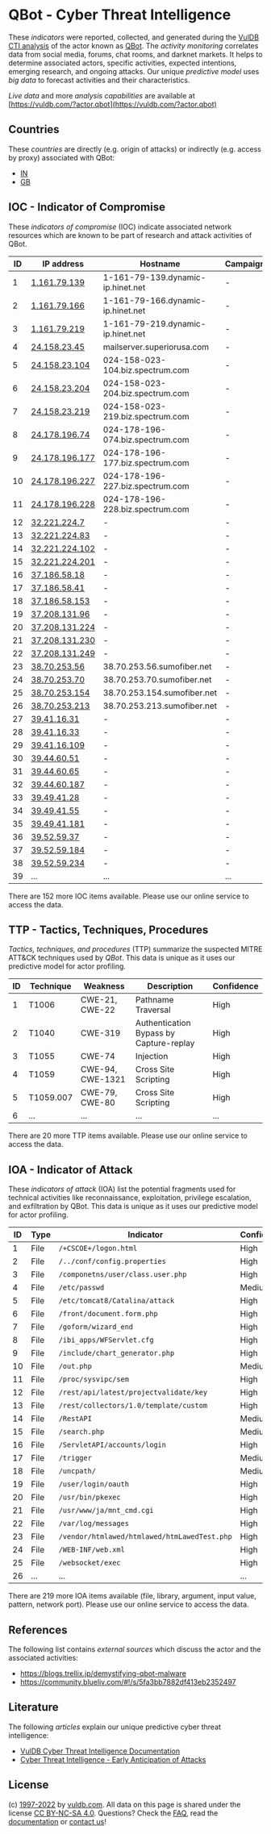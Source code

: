 # QBot - Cyber Threat Intelligence

These _indicators_ were reported, collected, and generated during the [VulDB CTI analysis](https://vuldb.com/?kb.cti) of the actor known as [QBot](https://vuldb.com/?actor.qbot). The _activity monitoring_ correlates data from social media, forums, chat rooms, and darknet markets. It helps to determine associated actors, specific activities, expected intentions, emerging research, and ongoing attacks. Our unique _predictive model_ uses _big data_ to forecast activities and their characteristics.

_Live data_ and more _analysis capabilities_ are available at [https://vuldb.com/?actor.qbot](https://vuldb.com/?actor.qbot)

## Countries

These _countries_ are directly (e.g. origin of attacks) or indirectly (e.g. access by proxy) associated with QBot:

* [IN](https://vuldb.com/?country.in)
* [GB](https://vuldb.com/?country.gb)

## IOC - Indicator of Compromise

These _indicators of compromise_ (IOC) indicate associated network resources which are known to be part of research and attack activities of QBot.

ID | IP address | Hostname | Campaign | Confidence
-- | ---------- | -------- | -------- | ----------
1 | [1.161.79.139](https://vuldb.com/?ip.1.161.79.139) | 1-161-79-139.dynamic-ip.hinet.net | - | High
2 | [1.161.79.166](https://vuldb.com/?ip.1.161.79.166) | 1-161-79-166.dynamic-ip.hinet.net | - | High
3 | [1.161.79.219](https://vuldb.com/?ip.1.161.79.219) | 1-161-79-219.dynamic-ip.hinet.net | - | High
4 | [24.158.23.45](https://vuldb.com/?ip.24.158.23.45) | mailserver.superiorusa.com | - | High
5 | [24.158.23.104](https://vuldb.com/?ip.24.158.23.104) | 024-158-023-104.biz.spectrum.com | - | High
6 | [24.158.23.204](https://vuldb.com/?ip.24.158.23.204) | 024-158-023-204.biz.spectrum.com | - | High
7 | [24.158.23.219](https://vuldb.com/?ip.24.158.23.219) | 024-158-023-219.biz.spectrum.com | - | High
8 | [24.178.196.74](https://vuldb.com/?ip.24.178.196.74) | 024-178-196-074.biz.spectrum.com | - | High
9 | [24.178.196.177](https://vuldb.com/?ip.24.178.196.177) | 024-178-196-177.biz.spectrum.com | - | High
10 | [24.178.196.227](https://vuldb.com/?ip.24.178.196.227) | 024-178-196-227.biz.spectrum.com | - | High
11 | [24.178.196.228](https://vuldb.com/?ip.24.178.196.228) | 024-178-196-228.biz.spectrum.com | - | High
12 | [32.221.224.7](https://vuldb.com/?ip.32.221.224.7) | - | - | High
13 | [32.221.224.83](https://vuldb.com/?ip.32.221.224.83) | - | - | High
14 | [32.221.224.102](https://vuldb.com/?ip.32.221.224.102) | - | - | High
15 | [32.221.224.201](https://vuldb.com/?ip.32.221.224.201) | - | - | High
16 | [37.186.58.18](https://vuldb.com/?ip.37.186.58.18) | - | - | High
17 | [37.186.58.41](https://vuldb.com/?ip.37.186.58.41) | - | - | High
18 | [37.186.58.153](https://vuldb.com/?ip.37.186.58.153) | - | - | High
19 | [37.208.131.96](https://vuldb.com/?ip.37.208.131.96) | - | - | High
20 | [37.208.131.224](https://vuldb.com/?ip.37.208.131.224) | - | - | High
21 | [37.208.131.230](https://vuldb.com/?ip.37.208.131.230) | - | - | High
22 | [37.208.131.249](https://vuldb.com/?ip.37.208.131.249) | - | - | High
23 | [38.70.253.56](https://vuldb.com/?ip.38.70.253.56) | 38.70.253.56.sumofiber.net | - | High
24 | [38.70.253.70](https://vuldb.com/?ip.38.70.253.70) | 38.70.253.70.sumofiber.net | - | High
25 | [38.70.253.154](https://vuldb.com/?ip.38.70.253.154) | 38.70.253.154.sumofiber.net | - | High
26 | [38.70.253.213](https://vuldb.com/?ip.38.70.253.213) | 38.70.253.213.sumofiber.net | - | High
27 | [39.41.16.31](https://vuldb.com/?ip.39.41.16.31) | - | - | High
28 | [39.41.16.33](https://vuldb.com/?ip.39.41.16.33) | - | - | High
29 | [39.41.16.109](https://vuldb.com/?ip.39.41.16.109) | - | - | High
30 | [39.44.60.51](https://vuldb.com/?ip.39.44.60.51) | - | - | High
31 | [39.44.60.65](https://vuldb.com/?ip.39.44.60.65) | - | - | High
32 | [39.44.60.187](https://vuldb.com/?ip.39.44.60.187) | - | - | High
33 | [39.49.41.28](https://vuldb.com/?ip.39.49.41.28) | - | - | High
34 | [39.49.41.55](https://vuldb.com/?ip.39.49.41.55) | - | - | High
35 | [39.49.41.181](https://vuldb.com/?ip.39.49.41.181) | - | - | High
36 | [39.52.59.37](https://vuldb.com/?ip.39.52.59.37) | - | - | High
37 | [39.52.59.184](https://vuldb.com/?ip.39.52.59.184) | - | - | High
38 | [39.52.59.234](https://vuldb.com/?ip.39.52.59.234) | - | - | High
39 | ... | ... | ... | ...

There are 152 more IOC items available. Please use our online service to access the data.

## TTP - Tactics, Techniques, Procedures

_Tactics, techniques, and procedures_ (TTP) summarize the suspected MITRE ATT&CK techniques used by _QBot_. This data is unique as it uses our predictive model for actor profiling.

ID | Technique | Weakness | Description | Confidence
-- | --------- | -------- | ----------- | ----------
1 | T1006 | CWE-21, CWE-22 | Pathname Traversal | High
2 | T1040 | CWE-319 | Authentication Bypass by Capture-replay | High
3 | T1055 | CWE-74 | Injection | High
4 | T1059 | CWE-94, CWE-1321 | Cross Site Scripting | High
5 | T1059.007 | CWE-79, CWE-80 | Cross Site Scripting | High
6 | ... | ... | ... | ...

There are 20 more TTP items available. Please use our online service to access the data.

## IOA - Indicator of Attack

These _indicators of attack_ (IOA) list the potential fragments used for technical activities like reconnaissance, exploitation, privilege escalation, and exfiltration by QBot. This data is unique as it uses our predictive model for actor profiling.

ID | Type | Indicator | Confidence
-- | ---- | --------- | ----------
1 | File | `/+CSCOE+/logon.html` | High
2 | File | `/../conf/config.properties` | High
3 | File | `/componetns/user/class.user.php` | High
4 | File | `/etc/passwd` | Medium
5 | File | `/etc/tomcat8/Catalina/attack` | High
6 | File | `/front/document.form.php` | High
7 | File | `/goform/wizard_end` | High
8 | File | `/ibi_apps/WFServlet.cfg` | High
9 | File | `/include/chart_generator.php` | High
10 | File | `/out.php` | Medium
11 | File | `/proc/sysvipc/sem` | High
12 | File | `/rest/api/latest/projectvalidate/key` | High
13 | File | `/rest/collectors/1.0/template/custom` | High
14 | File | `/RestAPI` | Medium
15 | File | `/search.php` | Medium
16 | File | `/ServletAPI/accounts/login` | High
17 | File | `/trigger` | Medium
18 | File | `/uncpath/` | Medium
19 | File | `/user/login/oauth` | High
20 | File | `/usr/bin/pkexec` | High
21 | File | `/usr/www/ja/mnt_cmd.cgi` | High
22 | File | `/var/log/messages` | High
23 | File | `/vendor/htmlawed/htmlawed/htmLawedTest.php` | High
24 | File | `/WEB-INF/web.xml` | High
25 | File | `/websocket/exec` | High
26 | ... | ... | ...

There are 219 more IOA items available (file, library, argument, input value, pattern, network port). Please use our online service to access the data.

## References

The following list contains _external sources_ which discuss the actor and the associated activities:

* https://blogs.trellix.jp/demystifying-qbot-malware
* https://community.blueliv.com/#!/s/5fa3bb7882df413eb2352497

## Literature

The following _articles_ explain our unique predictive cyber threat intelligence:

* [VulDB Cyber Threat Intelligence Documentation](https://vuldb.com/?kb.cti)
* [Cyber Threat Intelligence - Early Anticipation of Attacks](https://www.scip.ch/en/?labs.20201022)

## License

(c) [1997-2022](https://vuldb.com/?kb.changelog) by [vuldb.com](https://vuldb.com/?kb.about). All data on this page is shared under the license [CC BY-NC-SA 4.0](https://creativecommons.org/licenses/by-nc-sa/4.0/). Questions? Check the [FAQ](https://vuldb.com/?kb.faq), read the [documentation](https://vuldb.com/?kb) or [contact us](https://vuldb.com/?contact)!

